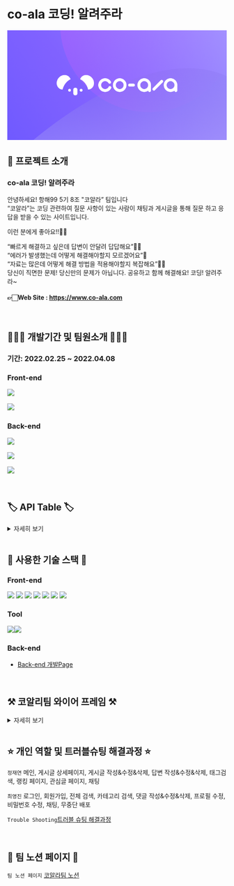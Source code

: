 # co-ala 코딩! 알려주라

![logo](/public/og_img.png)
</br>

## 🤷 프로젝트 소개

### co-ala 코딩! 알려주라

안녕하세요! 항해99 5기 8조 "코알라” 팀입니다<br/>
“코알라”는 코딩 관련하여 질문 사항이 있는 사람이 채팅과 게시글을 통해 질문 하고 응답을 받을 수 있는 사이트입니다.

이런 분에게 좋아요!!👍🏻<br/>

“빠르게 해결하고 싶은데 답변이 안달려 답답해요”😮‍💨<br/>
“에러가 발생했는데 어떻게 해결해야할지 모르겠어요”🥲<br/>
“자료는 많은데 어떻게 해결 방법을 적용해야할지 복잡해요”😵‍💫<br/>
당신이 직면한 문제! 당신만의 문제가 아닙니다. 공유하고 함께 해결해요! 코딩! 알려주라~<br/>

#### 👉🏻Web Site : https://www.co-ala.com

</br>

<!-- ## 🎥 시연 영상

[![Hnet-image](https://cdn.notefolio.net/img/d6/3f/d63fc54819cd3fb0c319021e2e7cd6bfee951e8ce2db9e948bd828f538272da6_v1.jpg)](https://www.youtube.com/watch?v=FKEtQQn_JbE)<br>
이미지를 클릭하시면 유튜브 영상으로 이동됩니다. -->

## 👩🏻‍💻 개발기간 및 팀원소개 🧑🏻‍💻

### 기간: 2022.02.25 ~ 2022.04.08

### Front-end

<p><a href="https://github.com/zeze88" target="_blank"><img width="150"  src="https://user-images.githubusercontent.com/93499244/162171992-47a626ce-3856-4fae-9d05-045d2f6f9ebb.svg"/></a></p>
<p><a href="https://github.com/cyjin463" target="_blank"><img width="150"  src="https://user-images.githubusercontent.com/93499244/162171379-246ed4d8-2bfb-4ef8-8498-caa79622d792.svg"/></a></p>
  
### Back-end
<p><a href="https://github.com/Livelyoneweek" target="_blank"><img width="150"  src="https://user-images.githubusercontent.com/93499244/162172511-809a848d-db93-4020-81fc-7fffbfc8acb5.svg"/></a></p>
<p><a href="https://github.com/kyungwoon" target="_blank"><img width="150"  src="https://user-images.githubusercontent.com/93499244/162172506-1239cfb0-da08-4532-b2b2-5769a8982d9e.svg"/></a></p>
<p><a href="https://github.com/P-jeong-hee" target="_blank"><img width="150"  src="https://user-images.githubusercontent.com/93499244/162172494-fa9b6bdd-f337-4e15-9d11-0cb824ae4932.svg"/></a></p>
</br>

## 🏷 API Table 🏷

<details>
 <summary>자세히 보기</summary>
https://www.notion.so/b07e51cc05fc474f92c3566b22c3062d?v=c2b170bc7a294ee9bd1a1a438167e0e1
 </details>

<br/>

## 🔨 사용한 기술 스택 🔨

### Front-end

<img src="https://img.shields.io/badge/javascript-F7DF1E?style=for-the-badge&logo=javascript&logoColor=white"> <img src="https://img.shields.io/badge/react-61DAFB?style=for-the-badge&logo=react&logoColor=white"> <img src="https://img.shields.io/badge/Redux-764ABC?style=for-the-badge&logo=Redux&logoColor=white"> <img src="https://img.shields.io/badge/css-1572B6?style=for-the-badge&logo=css3&logoColor=white"> <img src="https://img.shields.io/badge/styled components-DB7093?style=for-the-badge&logo=styled-components&logoColor=white"> <img src="https://img.shields.io/badge/aws-232F3E?style=for-the-badge&logo=Amazon AWS&logoColor=white"> <img src="https://img.shields.io/badge/Axios-181717?style=for-the-badge&logo=github&logoColor=white">

### Tool

<img src="https://img.shields.io/badge/github-181717?style=for-the-badge&logo=github&logoColor=white"><img src="https://img.shields.io/badge/git-F05032?style=for-the-badge&logo=git&logoColor=white">

### Back-end

- [Back-end 개발Page](https://github.com/Livelyoneweek/COala.git)

<br>

## ⚒️ 코알리팀 와이어 프레임 ⚒️

<details>
 <summary>자세히 보기</summary>s
https://www.notion.so/e6c80925727742cf9e20dfacd0b8a9e1
 </details>

<br>

## ⭐️ 개인 역할 및 트러블슈팅 해결과정 ⭐️

<code>정재연</code> 메인, 게시글 상세페이지, 게시글 작성&수정&삭제, 답변 작성&수정&삭제, 태그검색, 랭킹 페이지, 관심글 페이지, 채팅

<code>최영진</code> 로그인, 회원가입, 전체 검색, 카테고리 검색, 댓글 작성&수정&삭제, 프로필 수정,비밀번호 수정, 채팅, 무중단 배포

<code>Trouble Shooting</code>[트러블 슈팅 해결과정](https://www.notion.so/5-8-28217e32bae849a5bc95389ed1d5dd73)

</br>

## 🌟 팀 노션 페이지 🌟

<code>팀 노션 페이지</code> [코알라팀 노션](https://www.notion.so/5-8-28217e32bae849a5bc95389ed1d5dd73)
